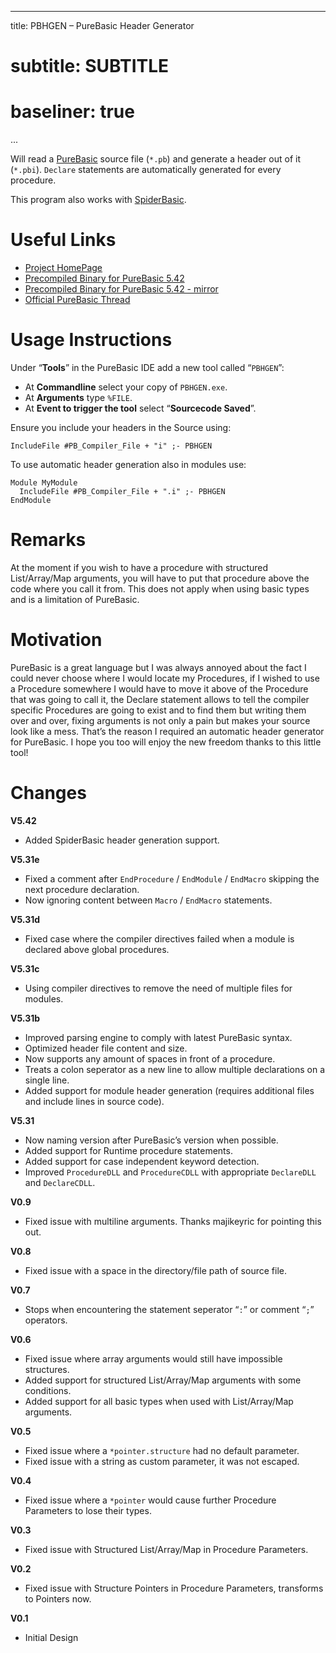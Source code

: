 
---
title:    PBHGEN – PureBasic Header Generator
# subtitle: SUBTITLE
# baseliner: true
...

Will read a [PureBasic](http://www.purebasic.com/) source file (`*.pb`) and generate a header out of it (`*.pbi`). `Declare` statements are automatically generated for every procedure.

This program also works with [SpiderBasic](https://www.spiderbasic.com/).

# Useful Links

-   [Project HomePage](http://00laboratories.com/downloads/dl-pbhgen/)
-   [Precompiled Binary for PureBasic 5.42](http://00laboratories.com/download_file/6)
-   [Precompiled Binary for PureBasic 5.42 - mirror](https://dl.dropboxusercontent.com/u/19541374/00laboratories/downloads/PBHGEN/PBHGEN.7z)
-   [Official PureBasic Thread](http://www.purebasic.fr/english/viewtopic.php?f=27&t=53414)

# Usage Instructions

Under “**Tools**” in the PureBasic IDE add a new tool called “`PBHGEN`”:

-   At **Commandline** select your copy of `PBHGEN.exe`.
-   At **Arguments** type `%FILE`.
-   At **Event to trigger the tool** select “**Sourcecode Saved**”.

Ensure you include your headers in the Source using:

``` {.purebasic}
IncludeFile #PB_Compiler_File + "i" ;- PBHGEN
```

To use automatic header generation also in modules use:

``` {.purebasic}
Module MyModule
  IncludeFile #PB_Compiler_File + ".i" ;- PBHGEN
EndModule
```

# Remarks

At the moment if you wish to have a procedure with structured List/Array/Map arguments, you will have to put that procedure above the code where you call it from. This does not apply when using basic types and is a limitation of PureBasic.

# Motivation

PureBasic is a great language but I was always annoyed about the fact I could never choose where I would locate my Procedures, if I wished to use a Procedure somewhere I would have to move it above of the Procedure that was going to call it, the Declare statement allows to tell the compiler specific Procedures are going to exist and to find them but writing them over and over, fixing arguments is not only a pain but makes your source look like a mess. That’s the reason I required an automatic header generator for PureBasic. I hope you too will enjoy the new freedom thanks to this little tool!

# Changes

**V5.42**

-   Added SpiderBasic header generation support.

**V5.31e**

-   Fixed a comment after `EndProcedure` / `EndModule` / `EndMacro` skipping the next procedure declaration.
-   Now ignoring content between `Macro` / `EndMacro` statements.

**V5.31d**

-   Fixed case where the compiler directives failed when a module is declared above global procedures.

**V5.31c**

-   Using compiler directives to remove the need of multiple files for modules.

**V5.31b**

-   Improved parsing engine to comply with latest PureBasic syntax.
-   Optimized header file content and size.
-   Now supports any amount of spaces in front of a procedure.
-   Treats a colon seperator as a new line to allow multiple declarations on a single line.
-   Added support for module header generation (requires additional files and include lines in source code).

**V5.31**

-   Now naming version after PureBasic’s version when possible.
-   Added support for Runtime procedure statements.
-   Added support for case independent keyword detection.
-   Improved `ProcedureDLL` and `ProcedureCDLL` with appropriate `DeclareDLL` and `DeclareCDLL`.

**V0.9**

-   Fixed issue with multiline arguments. Thanks majikeyric for pointing this out.

**V0.8**

-   Fixed issue with a space in the directory/file path of source file.

**V0.7**

-   Stops when encountering the statement seperator “`:`” or comment “`;`” operators.

**V0.6**

-   Fixed issue where array arguments would still have impossible structures.
-   Added support for structured List/Array/Map arguments with some conditions.
-   Added support for all basic types when used with List/Array/Map arguments.

**V0.5**

-   Fixed issue where a `*pointer.structure` had no default parameter.
-   Fixed issue with a string as custom parameter, it was not escaped.

**V0.4**

-   Fixed issue where a `*pointer` would cause further Procedure Parameters to lose their types.

**V0.3**

-   Fixed issue with Structured List/Array/Map in Procedure Parameters.

**V0.2**

-   Fixed issue with Structure Pointers in Procedure Parameters, transforms to Pointers now.

**V0.1**

-   Initial Design


